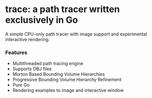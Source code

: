 # trace: a path tracer written exclusively in Go
A simple CPU-only path tracer with image support and experimental interactive rendering. 

### Features 
* Multithreaded path tracing engine
* Supports OBJ files 
* Morton Based Bounding Volume Hierarchies
* Progressive Bounding Volume Hierarchy Refinement
* Pure Go 
* Rendering examples to image and interactive window
